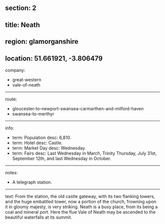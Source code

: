 section: 2
----
title: Neath
----
region: glamorganshire
----
location: 51.661921, -3.806479
----
company:
- great-western
- vale-of-neath
----
route:
- gloucester-to-newport-swansea-carmarthen-and-milford-haven
- swansea-to-merthyr
----
info:
- term: Population
  desc: 6,810.
- term: Hotel
  desc: Castle.
- term: Market Day
  desc: Wednesday.
- term: Fairs
  desc: Last Wednesday in March, Trinity Thursday, July 31st, September 12th, and last Wednesday in October.
----
notes:
- A telegraph station.
----
text: From the station, the old castle gateway, with its two flanking towers, and the huge embattled tower, now a portion of the church, frowning upon it in gloomy majesty, is very striking. Neath is a busy place, from its being a coal and mineral port. Here the flue Vale of Neath may be ascended to the beautiful waterfalls at its summit.
